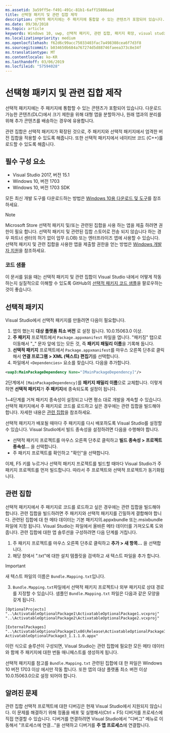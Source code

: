 ```yaml
---
ms.assetid: 3a59ff5e-f491-491c-81b1-6aff15886aad
title: 선택형 패키지 및 관련 집합 제작
description: 선택적 패키지에는 주 패키지에 통합할 수 있는 콘텐츠가 포함되어 있습니다. 다운로드 가능한 콘텐츠(DLC)에서 크기 제한을 위해 대형 앱을 분할하거나, 원래 앱과의 분리를 위해 추가 콘텐츠를 배송하는 경우에 유용합니다.
ms.date: 09/30/2018
ms.topic: article
keywords: Windows 10, uwp, 선택적 패키지, 관련 집합, 패키지 확장, visual studio
ms.localizationpriority: medium
ms.openlocfilehash: f62d6c99acc75033403fac7a498308cea6f7d3f8
ms.sourcegitcommit: b034650b684a767274d5d88746faeea373c8e34f
ms.translationtype: MT
ms.contentlocale: ko-KR
ms.lasthandoff: 03/06/2019
ms.locfileid: "57594028"
---
```

# <a name="optional-packages-and-related-set-authoring"></a>선택형 패키지 및 관련 집합 제작
선택적 패키지에는 주 패키지에 통합할 수 있는 콘텐츠가 포함되어 있습니다. 다운로드 가능한 콘텐츠(DLC)에서 크기 제한을 위해 대형 앱을 분할하거나, 원래 앱과의 분리를 위해 추가 콘텐츠를 배송하는 경우에 유용합니다.

관련 집합은 선택적 패키지가 확장된 것으로, 주 패키지와 선택적 패키지에서 엄격한 버전 집합을 적용할 수 있도록 해줍니다. 또한 선택적 패키지에서 네이티브 코드 (C++)를 로드할 수 있도록 해줍니다. 

## <a name="prerequisites"></a>필수 구성 요소

- Visual Studio 2017, 버전 15.1
- Windows 10, 버전 1703
- Windows 10, 버전 1703 SDK

모든 최신 개발 도구를 다운로드하는 방법은 [Windows 10용 다운로드 및 도구](https://developer.microsoft.com/windows/downloads)를 참조하세요.

> [!NOTE]
> Microsoft Store 선택적 패키지 및/또는 관련된 집합을 사용 하는 앱을 제출 하려면 권한이 필요 합니다. 선택적 패키지 및 관련된 집합 스토어로 전송 되지 않습니다 하는 경우 파트너 센터의 허가 없이 업무 (LOB) 또는 엔터프라이즈 앱에 사용할 수 있습니다. 선택적 패키지 및 관련 집합을 사용한 앱을 제출할 권한을 얻는 방법은 [Windows 개발자 지원](https://developer.microsoft.com/windows/support)을 참조하세요.

### <a name="code-sample"></a>코드 샘플
이 문서를 읽을 때는 선택적 패키지 및 관련 집합이 Visual Studio 내에서 어떻게 작동하는지 실질적으로 이해할 수 있도록 GitHub의 [선택적 패키지 코드 샘플](https://github.com/AppInstaller/OptionalPackageSample)을 팔로우하는 것이 좋습니다.

## <a name="optional-packages"></a>선택적 패키지
Visual Studio에서 선택적 패키지를 만들려면 다음이 필요합니다.
1. 앱의 했는지 **대상 플랫폼 최소 버전** 로 설정 됩니다. 10.0.15063.0 이상.
2. **주 패키지** 프로젝트에서 `Package.appxmanifest` 파일을 엽니다. "패키징" 탭으로 이동해서 "_" 문자 앞에 있는 모든 것, 즉 **패키지 패밀리 이름**을 기록해 둡니다.
3. **선택적 패키지** 프로젝트에서 `Package.appxmanifest`를 마우스 오른쪽 단추로 클릭해서 **연결 프로그램 > XML (텍스트) 편집기**를 선택합니다.
4. 파일에서 `<Dependencies>` 요소를 찾습니다. 다음을 추가합니다.

```XML
<uap3:MainPackageDependency Name="[MainPackageDependency]"/>
```

2단계에서 `[MainPackageDependency]`를 **패키지 패밀리 이름**으로 교체합니다. 이렇게 하면 **선택적 패키지**가 **주 패키지**에 종속되도록 설정이 됩니다.

1~4단계를 거쳐 패키지 종속성이 설정되고 나면 평소 대로 개발을 계속할 수 있습니다. 선택적 패키지에서 주 패키지로 코드를 로드하고 싶은 경우에는 관련 집합을 빌드해야 합니다. 자세한 내용은 [관련 집합](#related_sets)을 참조하세요.

선택적 패키지가 배포될 때마다 주 패키지를 다시 배포하도록 Visual Studio를 설정할 수 있습니다. Visual Studio에서 빌드 종속성을 설정하려면 다음을 수행해야 합니다.

- 선택적 패키지 프로젝트를 마우스 오른쪽 단추로 클릭하고 **빌드 종속성 > 프로젝트 종속성...** 을 선택합니다.
- 주 패키지 프로젝트를 확인하고 "확인"을 선택합니다. 

이제, F5 키를 누르거나 선택적 패키지 프로젝트를 빌드할 때마다 Visual Studio가 주 패키지 프로젝트를 먼저 빌드합니다. 따라서 주 프로젝트와 선택적 프로젝트가 동기화됩니다.

## 관련 집합<a name="related_sets"></a>

선택적 패키지에서 주 패키지로 코드를 로드하고 싶은 경우에는 관련 집합을 빌드해야 합니다. 관련 집합을 빌드하려면 주 패키지와 선택적 패키지를 긴밀하게 결합해야 합니다. 관련된 집합에 대 한 메타 데이터는 기본 패키지의.appxbundle 또는.msixbundle 파일에 지정 됩니다. Visual Studio는 파일에서 올바른 메타 데이터를 가져오도록 도와줍니다. 관련 집합에 대한 앱 솔루션을 구성하려면 다음 단계를 거칩니다.

1. 주 패키지 프로젝트를 마우스 오른쪽 단추로 클릭하고 **추가 > 새 항목...** 을 선택합니다.
2. 해당 창에서 ".txt"에 대한 설치 템플릿을 검색하고 새 텍스트 파일을 추가 합니다.
> [!IMPORTANT]
> 새 텍스트 파일의 이름은 `Bundle.Mapping.txt`입니다.

3. `Bundle.Mapping.txt`파일에서 선택적 패키지 프로젝트나 외부 패키지로 상대 경로를 지정할 수 있습니다. 샘플인 `Bundle.Mapping.txt` 파일은 다음과 같은 모양을 갖게 됩니다.

```syntax
[OptionalProjects]
"..\ActivatableOptionalPackage1\ActivatableOptionalPackage1.vcxproj"
"..\ActivatableOptionalPackage2\ActivatableOptionalPackage2.vcxproj"

[ExternalPackages]
"..\ActivatableOptionalPackage1\x86\Release\ActivatableOptionalPackage3_1.1.1.0\ ActivatableOptionalPackage3_1.1.1.0.appx"
```

이런 식으로 솔루션이 구성되면, Visual Studio는 관련 집합에 필요한 모든 메타 데이터와 함께 주 패키지에 대한 번들 매니페스트를 생성하게 됩니다. 

선택적 패키지를 참고를 `Bundle.Mapping.txt` 관련된 집합에 대 한 파일은 Windows 10 버전 1703 이상 에서만 작동 합니다. 또한 앱의 대상 플랫폼 최소 버전 이상 10.0.15063.0으로 설정 되어야 합니다.

## 알려진 문제<a name="known_issues"></a>

관련 집합 선택적 프로젝트에 대한 디버깅은 현재 Visual Studio에서 지원되지 않습니다. 이 문제를 해결하기 위해 정품을 배포 및 실행해서(Ctrl + F5) 디버거를 프로세스에 직접 연결할 수 있습니다. 디버거를 연결하려면 Visual Studio에서 "디버그" 메뉴로 이동해서 "프로세스에 연결..."을 선택하고 디버거를 **주 앱 프로세스**에 연결합니다.